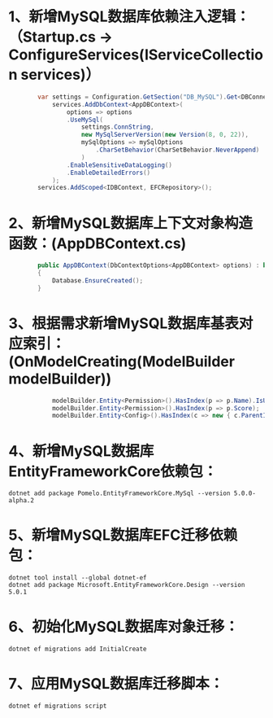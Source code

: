 # 1、新增MySQL数据库依赖注入逻辑：（Startup.cs -> ConfigureServices(IServiceCollection services)）
~~~ C# source code
        var settings = Configuration.GetSection("DB_MySQL").Get<DBConnection>();
            services.AddDbContext<AppDBContext>(
                options => options
                .UseMySql(
                    settings.ConnString,
                    new MySqlServerVersion(new Version(8, 0, 22)),
                    mySqlOptions => mySqlOptions
                        .CharSetBehavior(CharSetBehavior.NeverAppend)
                    )
                .EnableSensitiveDataLogging()
                .EnableDetailedErrors()
            );
        services.AddScoped<IDBContext, EFCRepository>();
~~~

# 2、新增MySQL数据库上下文对象构造函数：(AppDBContext.cs)
~~~ C# source code
        public AppDBContext(DbContextOptions<AppDBContext> options) : base(options)
        {
            Database.EnsureCreated();
        }
~~~

# 3、根据需求新增MySQL数据库基表对应索引：(OnModelCreating(ModelBuilder modelBuilder))
~~~ C# source code
            modelBuilder.Entity<Permission>().HasIndex(p => p.Name).IsUnique();
            modelBuilder.Entity<Permission>().HasIndex(p => p.Score);
            modelBuilder.Entity<Config>().HasIndex(c => new { c.ParentId, c.Name }).IsUnique().HasDatabaseName("UIX_Configs_Pid_Name");
~~~

# 4、新增MySQL数据库EntityFrameworkCore依赖包：
~~~ dotnet cli
dotnet add package Pomelo.EntityFrameworkCore.MySql --version 5.0.0-alpha.2
~~~

# 5、新增MySQL数据库EFC迁移依赖包：
~~~ dotnet cli
dotnet tool install --global dotnet-ef
dotnet add package Microsoft.EntityFrameworkCore.Design --version 5.0.1
~~~

# 6、初始化MySQL数据库对象迁移：
~~~ dotnet cli
dotnet ef migrations add InitialCreate
~~~

# 7、应用MySQL数据库迁移脚本：
~~~ dotnet cli
dotnet ef migrations script
~~~